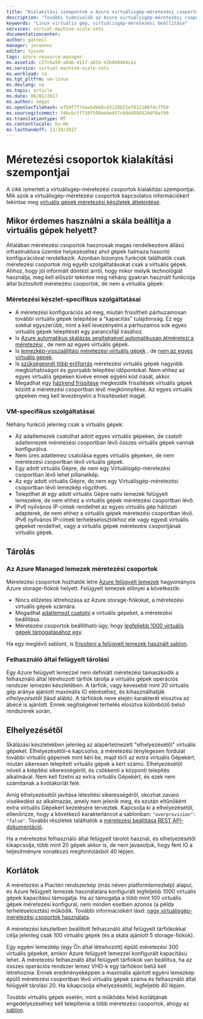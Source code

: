 ```yaml
---
title: "Kialakítási szempontok a Azure virtuálisgép-méretezési csoportok |} Microsoft Docs"
description: "További tudnivalók az Azure virtuálisgép-méretezési csoportok kialakítási szempontjai"
keywords: "Linux virtuális gép, virtuálisgép-méretezési beállítása"
services: virtual-machine-scale-sets
documentationcenter: 
author: gatneil
manager: jeconnoc
editor: tysonn
tags: azure-resource-manager
ms.assetid: c27c6a59-a0ab-4117-a01b-42b049464ca1
ms.service: virtual-machine-scale-sets
ms.workload: na
ms.tgt_pltfrm: vm-linux
ms.devlang: na
ms.topic: article
ms.date: 06/01/2017
ms.author: negat
ms.openlocfilehash: efb9f7f7daa5dbb8cd3120b21ef812106fdc7fb9
ms.sourcegitcommit: f46cbcff710f590aebe437c6dd459452ddf0af09
ms.translationtype: MT
ms.contentlocale: hu-HU
ms.lasthandoff: 12/20/2017
---
```

# <a name="design-considerations-for-scale-sets"></a>Méretezési csoportok kialakítási szempontjai
A cikk ismerteti a virtuálisgép-méretezési csoportok kialakítási szempontjai. Mik azok a virtuálisgép-méretezési csoportok kapcsolatos információkért tekintse meg [virtuális gépek méretezési készletek áttekintése](virtual-machine-scale-sets-overview.md).

## <a name="when-to-use-scale-sets-instead-of-virtual-machines"></a>Mikor érdemes használni a skála beállítja a virtuális gépek helyett?
Általában méretezési csoportok hasznosak magas rendelkezésre állású infrastruktúra üzembe helyezéséhez ahol gépek halmaza hasonló konfigurációval rendelkezik. Azonban bizonyos funkciók találhatók csak méretezési csoportok míg egyéb szolgáltatásokat csak a virtuális gépek. Ahhoz, hogy jól informált döntést arról, hogy mikor melyik technológiát használja, meg kell először tekintse meg néhány gyakran használt funkciója által biztosított méretezési csoportok, de nem a virtuális gépek:

### <a name="scale-set-specific-features"></a>Méretezési készlet-specifikus szolgáltatásai

- A méretezési konfigurációs ad meg, miután frissítheti párhuzamosan további virtuális gépek telepítése a "kapacitás" tulajdonság. Ez egy sokkal egyszerűbb, mint a kell levezényelni a párhuzamos sok egyes virtuális gépek telepítését egy parancsfájl írásához.
- Is [Azure automatikus skálázás segítségével automatikusan átméretezi a méretezési](./virtual-machine-scale-sets-autoscale-overview.md) , de nem az egyes virtuális gépek.
- Is [lemezkép-visszaállítási méretezési virtuális gépek](https://docs.microsoft.com/rest/api/virtualmachinescalesets/manage-a-vm) , de [nem az egyes virtuális gépek](https://docs.microsoft.com/rest/api/compute/virtualmachines).
- Is [szükségesnél több erőforrás](./virtual-machine-scale-sets-design-overview.md) méretezési virtuális gépek nagyobb megbízhatóságot és gyorsabb telepítési időpontokat. Nem ehhez az egyes virtuális gépeken kivéve ennek egyéni kód írását, akkor.
- Megadhat egy [házirend frissítése](./virtual-machine-scale-sets-upgrade-scale-set.md) megkezdik frissítések virtuális gépek között a méretezési csoportban lévő megkönnyítése. Az egyes virtuális gépeken meg kell levezényelni a frissítéseket magát.

### <a name="vm-specific-features"></a>VM-specifikus szolgáltatásai

Néhány funkció jelenleg csak a virtuális gépek:

- Az adatlemezek csatolhat adott egyes virtuális gépeken, de csatolt adatlemezek méretezési csoportban lévő összes virtuális gépek vannak konfigurálva.
- Nem üres adatlemez csatolása egyes virtuális gépeken, de nem méretezési csoportban lévő virtuális gépek.
- Egy adott virtuális Gépre, de nem egy Virtuálisgép-méretezési csoportban lévő lehet pillanatkép.
- Az egy adott virtuális Gépre, de nem egy Virtuálisgép-méretezési csoportban lévő lemezkép rögzítheti.
- Telepíthet át egy adott virtuális Gépre natív lemezek felügyelt lemezekre, de nem ehhez a virtuális gépek méretezési csoportban lévő.
- IPv6 nyilvános IP-címek rendelhet az egyes virtuális gép hálózati adapterek, de nem ehhez a virtuális gépek méretezési csoportban lévő. IPv6 nyilvános IP-címek terheléselosztókhoz elé vagy egyedi virtuális gépeket rendelhet, vagy a virtuális gépek méretezési csoportjának virtuális gépek.

## <a name="storage"></a>Tárolás

### <a name="scale-sets-with-azure-managed-disks"></a>Az Azure Managed lemezek méretezési csoportok
Méretezési csoportok hozhatók létre [Azure felügyelt lemezek](../virtual-machines/windows/managed-disks-overview.md) hagyományos Azure storage-fiókok helyett. Felügyelt lemezek előnyei a következők:
- Nincs előzetes létrehozása az Azure storage-fiókokat, a méretezési virtuális gépek számára.
- Megadhat [adatlemezt csatolni](virtual-machine-scale-sets-attached-disks.md) a virtuális gépeket, a méretezési beállítása.
- Méretezési csoportok beállítható úgy, hogy [legfeljebb 1000 virtuális gépek támogatásához egy](virtual-machine-scale-sets-placement-groups.md). 

Ha egy meglévő sablont, is [frissíteni a felügyelt lemezek használt sablon](virtual-machine-scale-sets-convert-template-to-md.md).

### <a name="user-managed-storage"></a>Felhasználó által felügyelt tárolási
Egy Azure felügyelt lemezzel nem definiált méretezési támaszkodik a felhasználó által létrehozott tárfiók tárolja a virtuális gépek operációs rendszer lemezén készletében. A tárfiók, vagy kevesebb mint 20 virtuális gép aránya ajánlott maximális IO eléréséhez, és kihasználhatják _elhelyezésétől_ (lásd alább). A tárfiókok neve elején karakterét elosztva az ábécé is ajánlott. Ennek segítségével terhelés elosztva különböző belső rendszerek során. 


## <a name="overprovisioning"></a>Elhelyezésétől
Skálázási készletekben jelenleg az alapértelmezett "elhelyezésétől" virtuális gépeket. Elhelyezésétől-e kapcsolva, a méretezési ténylegesen fordulat további virtuális gépeinek mint kéri be, majd törli az extra virtuális Gépekért, miután sikeresen telepített virtuális gépek a kért számú. Elhelyezésétől növeli a kiépítési sikerességéről, és csökkenti a központi telepítés alkalmával. Nem kell fizetni az extra virtuális Gépekért, és ezek nem számítanak a kvótakorlát felé.

Amíg elhelyezésétől javítása létesítési sikerességéről, okozhat zavaró viselkedést az alkalmazás, amely nem jelenik meg, és ezután eltűnőként extra virtuális Gépekért kezelésére terveztek. Kapcsolja ki a elhelyezésétől, ellenőrizze, hogy a következő karakterláncot a sablonban: `"overprovision": "false"`. További részletek találhatók a [méretezési beállítása REST API-dokumentáció](/rest/api/virtualmachinescalesets/create-or-update-a-set).

Ha a méretezési felhasználó által felügyelt tárolót használ, és elhelyezésétől kikapcsolja, több mint 20 gépek akkor is, de nem javasoljuk, hogy fent IO a teljesítményre vonatkozó megfontolásból 40 lépjen. 

## <a name="limits"></a>Korlátok
A méretezési a Piactéri rendszerkép (más néven platformlemezkép) alapul, és Azure felügyelt lemezek használatára konfigurált legfeljebb 1000 virtuális gépek kapacitású támogatja. Ha az támogatja a több mint 100 virtuális gépek méretezési konfigurál, nem minden esetben azonos (a példa terheléselosztás) működik. További információkért lásd: [nagy virtuálisgép-méretezési csoportok használata](virtual-machine-scale-sets-placement-groups.md). 

A méretezési készletben beállított felhasználó által felügyelt tárfiókokkal célja jelenleg csak 100 virtuális gépek (és a skála ajánlott 5 storage-fiókok).

Egy egyéni lemezkép (egy Ön által létrehozott) épülő méretezési 300 virtuális gépeket, amikor Azure felügyelt lemezzel konfigurált kapacitású lehet. A méretezési felhasználó által felügyelt tárfiókok van beállítva, ha az összes operációs rendszer lemez VHD-k egy tárfiókon belül kell létrehoznia. Ennek eredményeképpen a maximális ajánlott egyéni lemezkép épülő méretezési csoportban lévő virtuális gépek száma és felhasználó által felügyelt tárolási 20. Ha kikapcsolja elhelyezésétől, legfeljebb 40 lépjen.

További virtuális gépek esetén, mint a működés felső korlátjának engedélyezéséhez kell telepítenie a több méretezési csoportok, ahogy az [sablon](https://github.com/Azure/azure-quickstart-templates/tree/master/301-custom-images-at-scale).

